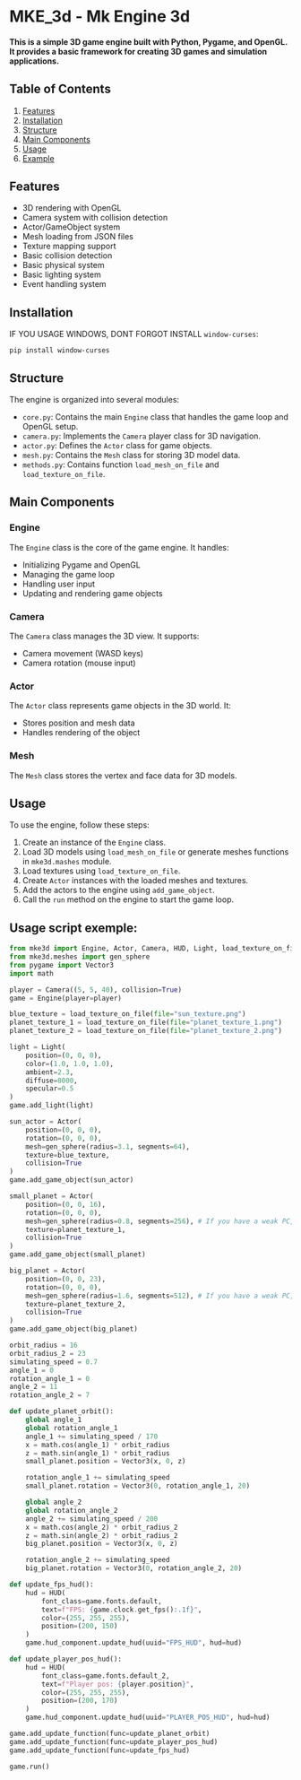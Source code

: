 # MKE_3d - Mk Engine 3d

#### This is a simple 3D game engine built with Python, Pygame, and OpenGL. It provides a basic framework for creating 3D games and simulation applications.

## Table of Contents

1. [Features](#features)
2. [Installation](#installation)
3. [Structure](#structure)
4. [Main Components](#main-components)
5. [Usage](#usage)
6. [Example](#usage-script-exemple)

## Features

- 3D rendering with OpenGL
- Camera system with collision detection
- Actor/GameObject system
- Mesh loading from JSON files
- Texture mapping support
- Basic collision detection
- Basic physical system
- Basic lighting system
- Event handling system

## Installation

IF YOU USAGE WINDOWS, DONT FORGOT INSTALL `window-curses`:

```
pip install window-curses
```

## Structure

The engine is organized into several modules:

- `core.py`: Contains the main `Engine` class that handles the game loop and OpenGL setup.
- `camera.py`: Implements the `Camera` player class for 3D navigation.
- `actor.py`: Defines the `Actor` class for game objects.
- `mesh.py`: Contains the `Mesh` class for storing 3D model data.
- `methods.py`: Contains function `load_mesh_on_file` and `load_texture_on_file`.

## Main Components

### Engine

The `Engine` class is the core of the game engine. It handles:

- Initializing Pygame and OpenGL
- Managing the game loop
- Handling user input
- Updating and rendering game objects

### Camera

The `Camera` class manages the 3D view. It supports:

- Camera movement (WASD keys)
- Camera rotation (mouse input)

### Actor

The `Actor` class represents game objects in the 3D world. It:

- Stores position and mesh data
- Handles rendering of the object

### Mesh

The `Mesh` class stores the vertex and face data for 3D models.

## Usage

To use the engine, follow these steps:

1. Create an instance of the `Engine` class.
2. Load 3D models using `load_mesh_on_file` or generate meshes functions in `mke3d.mashes` module.
3. Load textures using `load_texture_on_file`.
4. Create `Actor` instances with the loaded meshes and textures.
5. Add the actors to the engine using `add_game_object`.
6. Call the `run` method on the engine to start the game loop.

## Usage script exemple:

```python
from mke3d import Engine, Actor, Camera, HUD, Light, load_texture_on_file
from mke3d.meshes import gen_sphere
from pygame import Vector3
import math

player = Camera((5, 5, 40), collision=True)
game = Engine(player=player)

blue_texture = load_texture_on_file(file="sun_texture.png")
planet_texture_1 = load_texture_on_file(file="planet_texture_1.png")
planet_texture_2 = load_texture_on_file(file="planet_texture_2.png")

light = Light(
    position=(0, 0, 0),
    color=(1.0, 1.0, 1.0),
    ambient=2.3,
    diffuse=8000,
    specular=0.5
)
game.add_light(light)

sun_actor = Actor(
    position=(0, 0, 0),
    rotation=(0, 0, 0),
    mesh=gen_sphere(radius=3.1, segments=64),
    texture=blue_texture,
    collision=True
)
game.add_game_object(sun_actor)

small_planet = Actor(
    position=(0, 0, 16),
    rotation=(0, 0, 0),
    mesh=gen_sphere(radius=0.8, segments=256), # If you have a weak PC, you can reduce the number of polygons.
    texture=planet_texture_1,
    collision=True
)
game.add_game_object(small_planet)

big_planet = Actor(
    position=(0, 0, 23),
    rotation=(0, 0, 0),
    mesh=gen_sphere(radius=1.6, segments=512), # If you have a weak PC, you can reduce the number of polygons.
    texture=planet_texture_2,
    collision=True
)
game.add_game_object(big_planet)

orbit_radius = 16
orbit_radius_2 = 23
simulating_speed = 0.7
angle_1 = 0
rotation_angle_1 = 0
angle_2 = 11
rotation_angle_2 = 7

def update_planet_orbit():
    global angle_1
    global rotation_angle_1
    angle_1 += simulating_speed / 170
    x = math.cos(angle_1) * orbit_radius
    z = math.sin(angle_1) * orbit_radius
    small_planet.position = Vector3(x, 0, z)

    rotation_angle_1 += simulating_speed
    small_planet.rotation = Vector3(0, rotation_angle_1, 20)

    global angle_2
    global rotation_angle_2
    angle_2 += simulating_speed / 200
    x = math.cos(angle_2) * orbit_radius_2
    z = math.sin(angle_2) * orbit_radius_2
    big_planet.position = Vector3(x, 0, z)

    rotation_angle_2 += simulating_speed
    big_planet.rotation = Vector3(0, rotation_angle_2, 20)

def update_fps_hud():
    hud = HUD(
        font_class=game.fonts.default,
        text=f"FPS: {game.clock.get_fps():.1f}",
        color=(255, 255, 255),
        position=(200, 150)
    )
    game.hud_component.update_hud(uuid="FPS_HUD", hud=hud)

def update_player_pos_hud():
    hud = HUD(
        font_class=game.fonts.default_2,
        text=f"Player pos: {player.position}",
        color=(255, 255, 255),
        position=(200, 170)
    )
    game.hud_component.update_hud(uuid="PLAYER_POS_HUD", hud=hud)

game.add_update_function(func=update_planet_orbit)
game.add_update_function(func=update_player_pos_hud)
game.add_update_function(func=update_fps_hud)

game.run()
```
